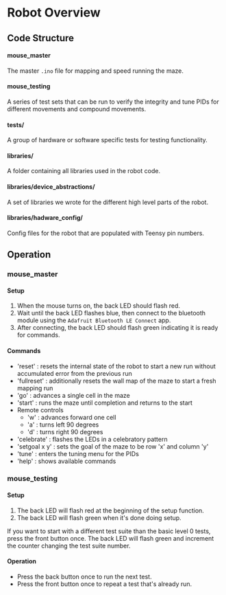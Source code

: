 # Robot Overview

## Code Structure
#### mouse_master
The master `.ino` file for mapping and speed running the maze.
#### mouse_testing
A series of test sets that can be run to verify the integrity and tune PIDs for different movements and compound movements.
#### tests/
A group of hardware or software specific tests for testing functionality.
#### libraries/
A folder containing all libraries used in the robot code.
#### libraries/device_abstractions/
A set of libraries we wrote for the different high level parts of the robot.
#### libraries/hadware_config/
Config files for the robot that are populated with Teensy pin numbers.

## Operation
### mouse_master
#### Setup
1. When the mouse turns on, the back LED should flash red.
2. Wait until the back LED flashes blue, then connect to the bluetooth module using the `Adafruit Bluetooth LE Connect` app.
3. After connecting, the back LED should flash green indicating it is ready for commands. 

#### Commands
- 'reset' : resets the internal state of the robot to start a new run without accumulated error from the previous run
- 'fullreset' : additionally resets the wall map of the maze to start a fresh mapping run
- 'go' : advances a single cell in the maze
- 'start' : runs the maze until completion and returns to the start
- Remote controls
    + 'w' : advances forward one cell
    + 'a' : turns left 90 degrees
    + 'd' : turns right 90 degrees
- 'celebrate' : flashes the LEDs in a celebratory pattern
- 'setgoal x y' : sets the goal of the maze to be row 'x' and column 'y'
- 'tune' : enters the tuning menu for the PIDs
- 'help' : shows available commands

### mouse_testing
#### Setup
1. The back LED will flash red at the beginning of the setup function.
2. The back LED will flash green when it's done doing setup.

If you want to start with a different test suite than the basic level 0 tests, press the front button once. The back LED will flash green and  increment the counter changing the test suite number.

#### Operation
- Press the back button once to run the next test. 
- Press the front button once to repeat a test that's already run.

